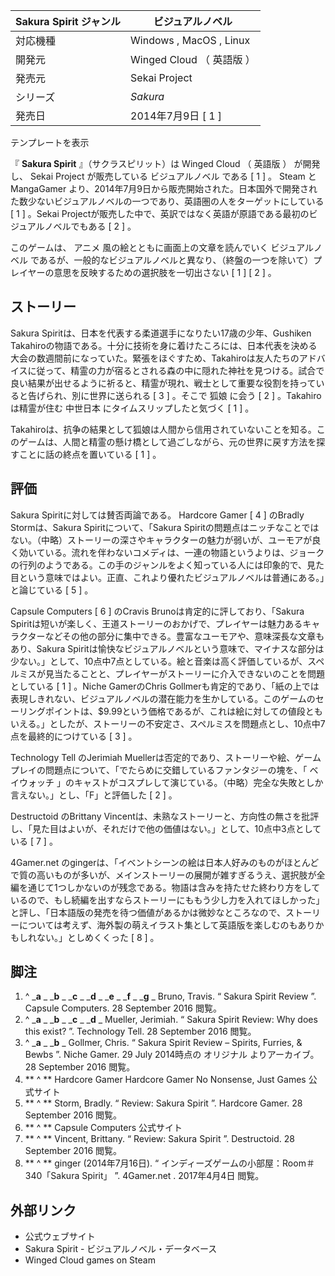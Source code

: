 Sakura Spirit  ジャンル  |  ビジュアルノベル   
---|---  
対応機種  |  Windows  ,  MacOS  ,  Linux   
開発元  |  Winged Cloud  （  英語版  ）   
発売元  |  Sekai Project   
シリーズ  |  _Sakura_  
発売日  |  2014年7月9日  [  1  ]   
テンプレートを表示  
  
『 **Sakura Spirit** 』（サクラスピリット）は  Winged Cloud  （  英語版  ）  が開発し、  Sekai
Project  が販売している  ビジュアルノベル  である  [  1  ]  。  Steam  と  MangaGamer
より、2014年7月9日から販売開始された。日本国外で開発された数少ないビジュアルノベルの一つであり、英語圏の人をターゲットにしている  [  1  ]
。Sekai Projectが販売した中で、英訳ではなく英語が原語である最初のビジュアルノベルでもある  [  2  ]  。

このゲームは、  アニメ  風の絵とともに画面上の文章を読んでいく  ビジュアルノベル
であるが、一般的なビジュアルノベルと異なり、（終盤の一つを除いて）プレイヤーの意思を反映するための選択肢を一切出さない  [  1  ]  [  2  ]
。

##  ストーリー



Sakura Spiritは、日本を代表する柔道選手になりたい17歳の少年、Gushiken
Takahiroの物語である。十分に技術を身に着けたころには、日本代表を決める大会の数週間前になっていた。緊張をほぐすため、Takahiroは友人たちのアドバイスに従って、精霊の力が宿るとされる森の中に隠れた神社を見つける。試合で良い結果が出せるように祈ると、精霊が現れ、戦士として重要な役割を持っていると告げられ、別に世界に送られる
[  3  ]  。そこで  狐娘  に会う  [  2  ]  。Takahiroは精霊が住む  中世日本  にタイムスリップしたと気づく  [  1
]  。

Takahiroは、抗争の結果として狐娘は人間から信用されていないことを知る。このゲームは、人間と精霊の懸け橋として過ごしながら、元の世界に戻す方法を探すことに話の終点を置いている
[  1  ]  。

##  評価



Sakura Spiritに対しては賛否両論である。  Hardcore Gamer  [  4  ]  のBradly Stormは、Sakura
Spiritについて、「Sakura
Spiritの問題点はニッチなことではない。（中略）ストーリーの深さやキャラクターの魅力が弱いが、ユーモアが良く効いている。流れを伴わないコメディは、一連の物語というよりは、ジョークの行列のようである。この手のジャンルをよく知っている人には印象的で、見た目という意味ではよい。正直、これより優れたビジュアルノベルは普通にある。」と論じている
[  5  ]  。

Capsule Computers  [  6  ]  のCravis Brunoは肯定的に評しており、「Sakura
Spiritは短いが楽しく、王道ストーリーのおかげで、プレイヤーは魅力あるキャラクターなどその他の部分に集中できる。豊富なユーモアや、意味深長な文章もあり、Sakura
Spiritは愉快なビジュアルノベルという意味で、マイナスな部分は少ない。」として、10点中7点としている。絵と音楽は高く評価しているが、スペルミスが見当たることと、プレイヤーがストーリーに介入できないのことを問題としている
[  1  ]  。Niche GamerのChris
Gollmerも肯定的であり、「紙の上では表現しきれない、ビジュアルノベルの潜在能力を生かしている。このゲームのセーリングポイントは、$9.99という価格であるが、これは絵に対しての値段ともいえる。」としたが、ストーリーの不安定さ、スペルミスを問題点とし、10点中7点を最終的につけている
[  3  ]  。

Technology Tell  のJerimiah
Muellerは否定的であり、ストーリーや絵、ゲームプレイの問題点について、「でたらめに交錯しているファンタジーの塊を、「  ベイウォッチ
」のキャストがコスプレして演じている。（中略）完全な失敗としか言えない。」とし、「F」と評価した  [  2  ]  。

Destructoid  のBrittany
Vincentは、未熟なストーリーと、方向性の無さを批評し、「見た目はよいが、それだけで他の価値はない。」として、10点中3点としている  [  7  ]
。

4Gamer.net
のgingerは、「イベントシーンの絵は日本人好みのものがほとんどで質の高いものが多いが、メインストーリーの展開が雑すぎるうえ、選択肢が全編を通じて1つしかないのが残念である。物語は含みを持たせた終わり方をしているので、もし続編を出すならストーリーにももう少し力を入れてほしかった」と評し、「日本語版の発売を待つ価値があるかは微妙なところなので、ストーリーについては考えず、海外製の萌えイラスト集として英語版を楽しむのもありかもしれない。」としめくくった
[  8  ]  。

##  脚注



  1. ^  _**a** _ _**b** _ _**c** _ _**d** _ _**e** _ _**f** _ _**g** _ Bruno, Travis. “  Sakura Spirit Review  ”. Capsule Computers.  28 September 2016  閲覧。 
  2. ^  _**a** _ _**b** _ _**c** _ _**d** _ Mueller, Jerimiah. “  Sakura Spirit Review: Why does this exist?  ”. Technology Tell.  28 September 2016  閲覧。 
  3. ^  _**a** _ _**b** _ Gollmer, Chris. “  Sakura Spirit Review – Spirits, Furries, & Bewbs  ”. Niche Gamer. 29 July 2014時点の  オリジナル  よりアーカイブ。  28 September 2016  閲覧。 
  4. ** ^  ** Hardcore Gamer Hardcore Gamer No Nonsense, Just Games  公式サイト 
  5. ** ^  ** Storm, Bradly. “  Review: Sakura Spirit  ”. Hardcore Gamer.  28 September 2016  閲覧。 
  6. ** ^  ** Capsule Computers  公式サイト 
  7. ** ^  ** Vincent, Brittany. “  Review: Sakura Spirit  ”. Destructoid.  28 September 2016  閲覧。 
  8. ** ^  ** ginger (2014年7月16日). “  インディーズゲームの小部屋：Room＃340「Sakura Spirit」  ”.  4Gamer.net  .  2017年4月4日  閲覧。 

##  外部リンク



  * 公式ウェブサイト 
  * Sakura Spirit  \-  ビジュアルノベル・データベース 
  * Winged Cloud games  on  Steam 

